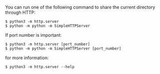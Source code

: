 You can run one of the following command to share the current directory through HTTP:

```
$ python3 -m http.server
$ python -m python -m SimpleHTTPServer
``` 

If port number is important:


```
$ python3 -m http.server [port_number]
$ python -m python -m SimpleHTTPServer [port_number]
``` 
for more information:

```
$ python3 -m http.server --help
```